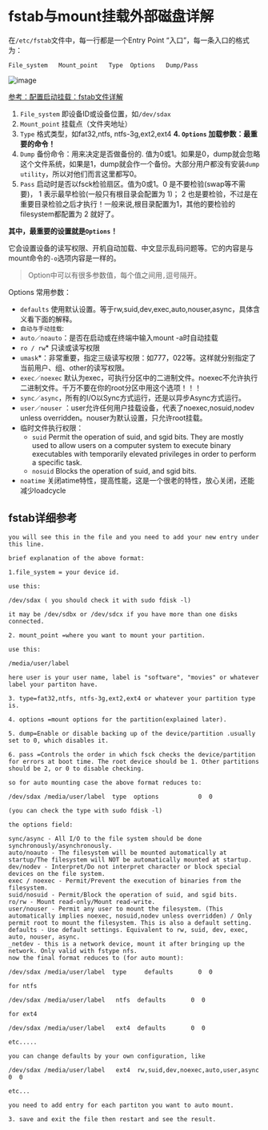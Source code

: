 # fstab与mount挂载外部磁盘详解

在`/etc/fstab`文件中，每一行都是一个Entry Point “入口”，每一条入口的格式为：
```
File_system   Mount_point   Type  Options   Dump/Pass
```
![image](https://user-images.githubusercontent.com/14041622/49794238-124dfc80-fd72-11e8-9145-8580699e86da.png)

[参考：配置启动挂载：fstab文件详解](https://www.jianshu.com/p/87bef8c24c15)

1. `File_system` 即设备ID或设备位置，如`/dev/sdax`
2. `Mount_point` 挂载点（文件夹地址）
3. `Type` 格式类型，如fat32,ntfs, ntfs-3g,ext2,ext4
**4. `Options` 加载参数：最重要的命令！**
5. `Dump` 备份命令：用来决定是否做备份的.  值为0或1。如果是0，dump就会忽略这个文件系统，如果是1，dump就会作一个备份。大部分用户都没有安装`dump utility`，所以对他们而言这里都写0。
6. `Pass` 启动时是否以fsck检验扇区。值为0或1。0 是不要检验(swap等不需要)， 1 表示最早检验(一般只有根目录会配置为 1)； 2 也是要检验，不过是在重要目录检验之后才执行！一般来说,根目录配置为1，其他的要检验的filesystem都配置为 2 就好了。

**其中，最重要的设置就是`Options`！**

它会设置设备的读写权限、开机自动加载、中文显示乱码问题等。它的内容是与mount命令的`-o`选项内容是一样的。

> Option中可以有很多参数值，每个值之间用`,`逗号隔开。

Options 常用参数：
- `defaults` 使用默认设置。等于rw,suid,dev,exec,auto,nouser,async，具体含义看下面的解释。
- `自动与手动挂载`:
- `auto／noauto`：是否在启动或在终端中输入mount -a时自动挂载
- `ro / rw`* 只读或读写权限
- `umask`*：非常重要，指定三级读写权限：如777，022等。这样就分别指定了当前用户、组、other的读写权限。
- `exec／noexec` 默认为exec，可执行分区中的二进制文件。noexec不允许执行二进制文件。千万不要在你的root分区中用这个选项！！！
- `sync／async`，所有的I/O以Sync方式运行，还是以异步Async方式运行。
- `user／nouser` ：user允许任何用户挂载设备，代表了noexec,nosuid,nodev unless overridden。nouser为默认设置，只允许root挂载。
- 临时文件执行权限：
    - `suid` Permit the operation of suid, and sgid bits. They are mostly used to allow users on a computer system to execute binary executables with temporarily elevated privileges in order to perform a specific task.
    - `nosuid` Blocks the operation of suid, and sgid bits.
- `noatime` 关闭atime特性，提高性能，这是一个很老的特性，放心关闭，还能减少loadcycle


## fstab详细参考
```
you will see this in the file and you need to add your new entry under this line.

brief explanation of the above format:

1.file_system = your device id.

use this:

/dev/sdax ( you should check it with sudo fdisk -l)

it may be /dev/sdbx or /dev/sdcx if you have more than one disks connected.

2. mount_point =where you want to mount your partition.

use this:

/media/user/label  

here user is your user name, label is "software", "movies" or whatever label your partiton have.

3. type=fat32,ntfs, ntfs-3g,ext2,ext4 or whatever your partition type is.

4. options =mount options for the partition(explained later).

5. dump=Enable or disable backing up of the device/partition .usually set to 0, which disables it.

6. pass =Controls the order in which fsck checks the device/partition for errors at boot time. The root device should be 1. Other partitions should be 2, or 0 to disable checking.

so for auto mounting case the above format reduces to:

/dev/sdax /media/user/label  type  options           0  0

(you can check the type with sudo fdisk -l)

the options field:

sync/async - All I/O to the file system should be done synchronously/asynchronously.
auto/noauto - The filesystem will be mounted automatically at startup/The filesystem will NOT be automatically mounted at startup.
dev/nodev - Interpret/Do not interpret character or block special devices on the file system.
exec / noexec - Permit/Prevent the execution of binaries from the filesystem.
suid/nosuid - Permit/Block the operation of suid, and sgid bits.
ro/rw - Mount read-only/Mount read-write.
user/nouser - Permit any user to mount the filesystem. (This automatically implies noexec, nosuid,nodev unless overridden) / Only permit root to mount the filesystem. This is also a default setting.
defaults - Use default settings. Equivalent to rw, suid, dev, exec, auto, nouser, async.
_netdev - this is a network device, mount it after bringing up the network. Only valid with fstype nfs.
now the final format reduces to (for auto mount):

/dev/sdax /media/user/label  type     defaults       0  0  

for ntfs

/dev/sdax /media/user/label   ntfs  defaults       0  0  

for ext4

/dev/sdax /media/user/label   ext4  defaults       0  0  

etc.....

you can change defaults by your own configuration, like

/dev/sdax /media/user/label   ext4  rw,suid,dev,noexec,auto,user,async      0  0

etc...

you need to add entry for each partiton you want to auto mount.

3. save and exit the file then restart and see the result.
```